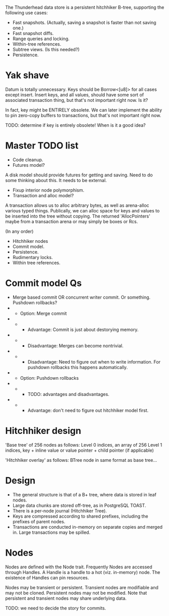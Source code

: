 The Thunderhead data store is a persistent hitchhiker B-tree, supporting the following use cases:
- Fast snapshots. (Actually, saving a snapshot is faster than not saving one.)
- Fast snapshot diffs.
- Range queries and locking.
- Within-tree references.
- Subtree views. (Is this needed?)
- Persistence.

Yak shave
=========

Datum is totally unnecessary.
Keys should be Borrow<[u8]> for all cases except insert. Insert keys, and all values, should have some
sort of associated transaction thing, but that's not important right now. Is it?

In fact, key might be ENTIRELY obsolete. We can later implement the ability to pin zero-copy
buffers to transactions, but that's not important right now.

TODO: determine if key is entirely obsolete! When is it a good idea?

Master TODO list
================

- Code cleanup.
- Futures model?

A disk model should provide futures for getting and saving. Need to do some thinking about this.
It needs to be external.

- Fixup interior node polymorphism.
- Transaction and alloc model?

A transaction allows us to alloc arbitrary bytes, as well as arena-alloc various typed things.
Publically, we can alloc space for keys and values to be inserted into the tree without copying.
The returned 'AllocPointers' maybe from a transaction arena or may simply be boxes or Rcs.

(In any order)
- Hitchhiker nodes
- Commit model.
- Persistence.
- Rudimentary locks.
- Within tree references.

Commit model Qs
===============
- Merge based commit OR concurrent writer commit. Or something. Pushdown rollbacks?
- - Option: Merge commit
- - - Advantage: Commit is just about destorying memory.
- - - Disadvantage: Merges can become nontrivial.
- - - Disadvantage: Need to figure out when to write information. For pushdown rollbacks this happens automatically.
- - Option: Pushdown rollbacks
- - - TODO: advantages and disadvantages.
- - - Advantage: don't need to figure out hitchhiker model first.

Hitchhiker design
=================

'Base tree' of 256 nodes as follows:
Level 0 indices, an array of 256
Level 1 indices, key + inline value or value pointer + child pointer (if applicable)

'Hitchhiker overlay' as follows:
BTree node in same format as base tree...

Design
======

- The general structure is that of a B+ tree, where data is stored in leaf nodes.
- Large data chunks are stored off-tree, as in PostgreSQL TOAST.
- There is a per-node journal (Hitchhiker Tree).
- Keys are compressed according to shared prefixes, including the prefixes of parent nodes.
- Transactions are conducted in-memory on separate copies and merged in. Large transactions may be spilled.


Nodes
=====

Nodes are defined with the Node trait.
Frequently Nodes are accessed through Handles. A Handle is a handle to a hot (viz. in-memory) node.
The existence of Handles can pin resources.

Nodes may be transient or persistent. Transient nodes are modifiable and may not be cloned.
Persistent nodes may not be modified.
Note that persistent and transient nodes may share underlying data.

TODO: we need to decide the story for commits.
